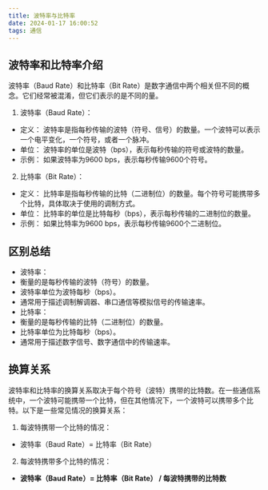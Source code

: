 ```yaml
---
title: 波特率与比特率
date: 2024-01-17 16:00:52
tags: 通信
---
```


## 波特率和比特率介绍


波特率（Baud Rate）和比特率（Bit Rate）是数字通信中两个相关但不同的概念。它们经常被混淆，但它们表示的是不同的量。

1. 波特率（Baud Rate）：
 - 定义： 波特率是指每秒传输的波特（符号、信号）的数量。一个波特可以表示一个电平变化，一个符号，或者一个脉冲。
 - 单位： 波特率的单位是波特（bps），表示每秒传输的符号或波特的数量。
 - 示例： 如果波特率为9600 bps，表示每秒传输9600个符号。
2. 比特率（Bit Rate）：
 - 定义： 比特率是指每秒传输的比特（二进制位）的数量。每个符号可能携带多个比特，具体取决于使用的调制方式。
 - 单位： 比特率的单位是比特每秒（bps），表示每秒传输的二进制位的数量。
 - 示例： 如果比特率为9600 bps，表示每秒传输9600个二进制位。

## 区别总结

- 波特率：
 - 衡量的是每秒传输的波特（符号）的数量。
 - 波特率单位为波特每秒（bps）。
 - 通常用于描述调制解调器、串口通信等模拟信号的传输速率。
- 比特率：
 - 衡量的是每秒传输的比特（二进制位）的数量。
 - 比特率单位为比特每秒（bps）。
 - 通常用于描述数字信号、数字通信中的传输速率。

## 换算关系

波特率和比特率的换算关系取决于每个符号（波特）携带的比特数。在一些通信系统中，一个波特可能携带一个比特，但在其他情况下，一个波特可以携带多个比特。以下是一些常见情况的换算关系：

1. 每波特携带一个比特的情况：
 - 波特率（Baud Rate）= 比特率（Bit Rate）
2. 每波特携带多个比特的情况：
 - **波特率（Baud Rate）= 比特率（Bit Rate） / 每波特携带的比特数**
